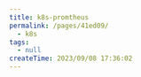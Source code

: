 ```yaml
---
title: k8s-promtheus
permalink: /pages/41ed09/
  - k8s
tags:
  - null
createTime: 2023/09/08 17:36:02
---
```

